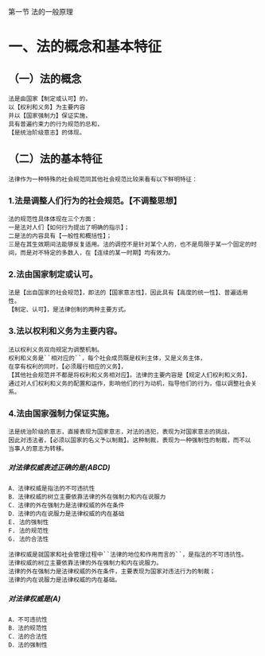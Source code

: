 第一节 法的一般原理
# 一、法的概念和基本特征
## （一）法的概念
    法是由国家【制定或认可】的，
    以【权利和义务】为主要内容
    并以【国家强制力】保证实施，
    具有普遍约束力的行为规范的总和，
    【是统治阶级意志】的体现。

## （二）法的基本特征
    法律作为一种特殊的社会规范同其他社会规范比较来看有以下鲜明特征：

### 1.法是调整人们行为的社会规范。【不调整思想】
    法的规范性具体体现在三个方面：
    一是法对人们【如何行为提出了明确的指示】；
    二是法的内容具有【一般性和概括性】；
    三是在其生效期间法能够反复适用。法的调控不是针对某个人的，也不是局限于某一个固定的时间，而是对不特定的多数人，在【连续的某一时期】均有效力。

### 2.法由国家制定或认可。
    法是【出自国家的社会规范】，即法的【国家意志性】，因此具有【高度的统一性】、普遍适用性。
    【制定、认可】，是法律创制的两种主要方式。

### 3.法以权利和义务为主要内容。
    法以权利义务双向规定为调整机制。
    权利和义务是``相对应的``，每个社会成员既是权利主体，又是义务主体，
    在享有权利的同时，【必须履行相应的义务】，
    【其他社会规范并不都是将权利和义务相对应】。法律的主要内容是【规定人们权利和义务】，
    通过对人们权利和义务的配置和运作，影响他们的行为动机，指导他们的行为，借以调整社会关系。
    
### 4.法由国家强制力保证实施。
    法是统治阶级的意志，直接表现为国家意志，对法的违犯，表现为对国家意志的挑战，
    因此对违法者，【必须以国家的名义予以制裁】。这种制裁，表现为一种强制性的制裁，而不以
    当事人的意志为转移。


##### 对法律权威表述正确的是(ABCD)
    A．法律权威是指法的不可违抗性
    B．法律权威的树立主要依靠法律的外在强制力和内在说服力
    C．法律的外在强制力是法律权威的外在条件
    D．法律的内在说服力是法律权威的内在基础
    E. 法的强制性
    F. 法的规范性
    G. 法的合法性

    法律权威是就国家和社会管理过程中``法律的地位和作用而言的``，是指法的不可违抗性。
    法律权威的树立主要依靠法律的外在强制力和内在说服力。
    法律的外在强制力是法律权威的外在条件，主要表现为国家对违法行为的制裁；
    法律的内在说服力是法律权威的内在基础。

##### 对法律权威是(A)
    A．不可违抗性
    B．法的规范性
    C．法的合法性
    D．法的强制性    